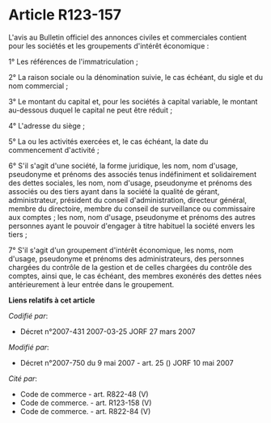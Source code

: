 # Article R123-157

L'avis au Bulletin officiel des annonces civiles et commerciales contient pour les sociétés et les groupements d'intérêt
économique :

1° Les références de l'immatriculation ;

2° La raison sociale ou la dénomination suivie, le cas échéant, du sigle et du nom commercial ;

3° Le montant du capital et, pour les sociétés à capital variable, le montant au-dessous duquel le capital ne peut être
réduit ;

4° L'adresse du siège ;

5° La ou les activités exercées et, le cas échéant, la date du commencement d'activité ;

6° S'il s'agit d'une société, la forme juridique, les nom, nom d'usage, pseudonyme et prénoms des associés tenus indéfiniment
et solidairement des dettes sociales, les nom, nom d'usage, pseudonyme et prénoms des associés ou des tiers ayant dans la
société la qualité de gérant, administrateur, président du conseil d'administration, directeur général, membre du directoire,
membre du conseil de surveillance ou commissaire aux comptes ; les nom, nom d'usage, pseudonyme et prénoms des autres
personnes ayant le pouvoir d'engager à titre habituel la société envers les tiers ;

7° S'il s'agit d'un groupement d'intérêt économique, les noms, nom d'usage, pseudonyme et prénoms des administrateurs, des
personnes chargées du contrôle de la gestion et de celles chargées du contrôle des comptes, ainsi que, le cas échéant, des
membres exonérés des dettes nées antérieurement à leur entrée dans le groupement.

**Liens relatifs à cet article**

_Codifié par_:

  - Décret n°2007-431 2007-03-25 JORF 27 mars 2007

_Modifié par_:

  - Décret n°2007-750 du 9 mai 2007 - art. 25 () JORF 10 mai 2007

_Cité par_:

  - Code de commerce - art. R822-48 (V)
  - Code de commerce. - art. R123-158 (V)
  - Code de commerce. - art. R822-84 (V)
